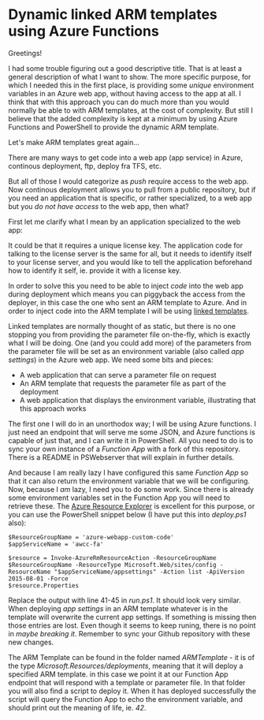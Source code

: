 # Dynamic linked ARM templates using Azure Functions

Greetings!

I had some trouble figuring out a good descriptive title. That is at least a general description of what I want to show. The more specific purpose, for which I needed this in the first place, is providing some *unique* environment variables in an Azure web app, without having access to the app at all.
I think that with this approach you can do much more than you would normally be able to with ARM templates, at the cost of complexity. But still I believe that the added complexity is kept at a minimum by using Azure Functions and PowerShell to provide the dynamic ARM template.

Let's make ARM templates great again...

There are many ways to get code into a web app (app service) in Azure, continous deployment, ftp, deploy fra TFS, etc.

But all of those I would categorize as *push* require access to the web app. Now continous deployment allows you to pull from a public repository, but if you need an application that is specific, or rather specialized, to a web app but you *do not have access* to the web app, then what?

First let me clarify what I mean by an application specialized to the web app:

It could be that it requires a unique license key. The application code for talking to the license server is the same for all, but it needs to identify itself to your license server, and you would like to tell the application beforehand how to identify it self, ie. provide it with a license key.

In order to solve this you need to be able to inject *code* into the web app during deployment which means you can piggyback the access from the deployer, in this case the one who sent an ARM template to Azure. And in order to inject code into the ARM template I will be using [linked templates](https://azure.microsoft.com/en-us/documentation/articles/resource-group-linked-templates/#linking-to-a-parameter-file).

Linked templates are normally thought of as static, but there is no one stopping you from providing the parameter file on-the-fly, which is exactly what I will be doing. One (and you could add more) of the parameters from the parameter file will be set as an environment variable (also called *app settings*) in the Azure web app. We need some bits and pieces:

- A web application that can serve a parameter file on request
- An ARM template that requests the parameter file as part of the deployment
- A web application that displays the environment variable, illustrating that this approach works

The first one I will do in an unorthodox way; I will be using Azure functions. I just need an endpoint that will serve me some JSON, and Azure functions is capable of just that, and I can write it in PowerShell.
All you need to do is to sync your own instance of a *Function App* with a fork of this repository. There is a README in PSWebserver that will explain in further details.

And because I am really lazy I have configured this same *Function App* so that it can also return the environment variable that we will be configuring.
Now, because I *am* lazy, I need you to do some work. Since there is already some environment variables set in the Function App you will need to retrieve these. The [Azure Resource Explorer](https://resources.azure.com) is excellent for this purpose, or you can use the PowerShell snippet below (I have put this into *deploy.ps1* also):

```
$ResourceGroupName = 'azure-webapp-custom-code'
$appServiceName = 'awcc-fa'

$resource = Invoke-AzureRmResourceAction -ResourceGroupName $ResourceGroupName -ResourceType Microsoft.Web/sites/config -ResourceName "$appServiceName/appsettings" -Action list -ApiVersion 2015-08-01 -Force
$resource.Properties
```

Replace the output with line 41-45 in *run.ps1*. It should look very similar. When deploying *app settings* in an ARM template whatever is in the template will overwrite the current app settings. If something is missing then those entries are lost.
Even though it seems to keep runing, there is no point in *maybe breaking it*.
Remember to sync your Github repository with these new changes.

The ARM Template can be found in the folder named *ARMTemplate* - it is of the type *Microsoft.Resources/deployments*, meaning that it will deploy a specified ARM template. in this case we point it at our Function App endpoint that will respond with a template or parameter file.
In that folder you will also find a script to deploy it. When it has deployed successfully the script will query the Function App to echo the environment variable, and should print out the meaning of life, ie. *42*.
